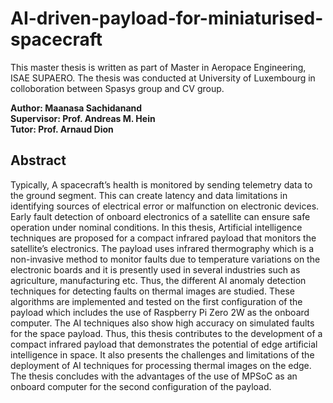# AI-driven-payload-for-miniaturised-spacecraft

This master thesis is written as part of Master in Aeropace Engineering, ISAE SUPAERO. The thesis was conducted at University of Luxembourg in colloboration between Spasys group and CV group.

**Author: Maanasa Sachidanand**<br>
**Supervisor: Prof. Andreas M. Hein**<br>
**Tutor: Prof. Arnaud Dion**<br>

## Abstract

Typically, A spacecraft’s health is monitored by sending telemetry data to the ground
segment. This can create latency and data limitations in identifying sources of electrical
error or malfunction on electronic devices. Early fault detection of onboard electronics of
a satellite can ensure safe operation under nominal conditions. In this thesis, Artificial
intelligence techniques are proposed for a compact infrared payload that monitors the
satellite’s electronics. The payload uses infrared thermography which is a non-invasive
method to monitor faults due to temperature variations on the electronic boards and
it is presently used in several industries such as agriculture, manufacturing etc. Thus,
the different AI anomaly detection techniques for detecting faults on thermal images are
studied. These algorithms are implemented and tested on the first configuration of the
payload which includes the use of Raspberry Pi Zero 2W as the onboard computer. The AI
techniques also show high accuracy on simulated faults for the space payload. Thus, this
thesis contributes to the development of a compact infrared payload that demonstrates
the potential of edge artificial intelligence in space. It also presents the challenges and
limitations of the deployment of AI techniques for processing thermal images on the edge.
The thesis concludes with the advantages of the use of MPSoC as an onboard computer
for the second configuration of the payload.
